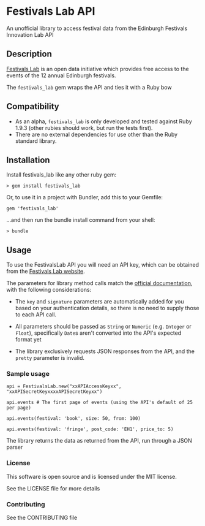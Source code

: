 # Festivals Lab API #

An unofficial library to access festival data from the Edinburgh Festivals Innovation Lab API

## Description ##

[Festivals Lab][festivalslab] is an open data initiative which provides free access to the events of the 12 annual Edinburgh festivals.

The `festivals_lab` gem wraps the API and ties it with a Ruby bow

  [festivalslab]: http://festivalslab.com/

## Compatibility ##

* As an alpha, `festivals_lab` is only developed and tested against Ruby 1.9.3 (other rubies should work, but run the tests first).
* There are no external dependencies for use other than the Ruby standard library.

## Installation ##

Install festivals_lab like any other ruby gem:

    > gem install festivals_lab

Or, to use it in a project with Bundler, add this to your Gemfile:

    gem 'festivals_lab'

…and then run the bundle install command from your shell:

    > bundle

## Usage ##

To use the FestivalsLab API you will need an API key, which can be obtained from the [Festivals Lab website][gettingstarted].

The parameters for library method calls match the [official documentation][querying], with the following considerations:

* The `key` and `signature` parameters are automatically added for you based on your authentication details, so there is no need to supply those to each API call.
* All parameters should be passed as `String` or `Numeric` (e.g. `Integer` or `Float`), specifically `Date`s aren't converted into the API's expected format yet
* The library exclusively requests JSON responses from the API, and the `pretty` parameter is invalid.

  [gettingstarted]: http://api.festivalslab.com/documentation#gettingstarted
  [querying]: http://api.festivalslab.com/documentation#Querying%20the%20API

### Sample usage ###

    api = FestivalsLab.new("xxAPIAccessKeyxx", "xxAPISecretKeyxxxxAPISecretKeyxx")

    api.events # The first page of events (using the API's default of 25 per page)

    api.events(festival: 'book', size: 50, from: 100)

    api.events(festival: 'fringe', post_code: 'EH1', price_to: 5)

The library returns the data as returned from the API, run through a JSON parser

### License ###

This software is open source and is licensed under the MIT license.

See the LICENSE file for more details

### Contributing ###

See the CONTRIBUTING file
